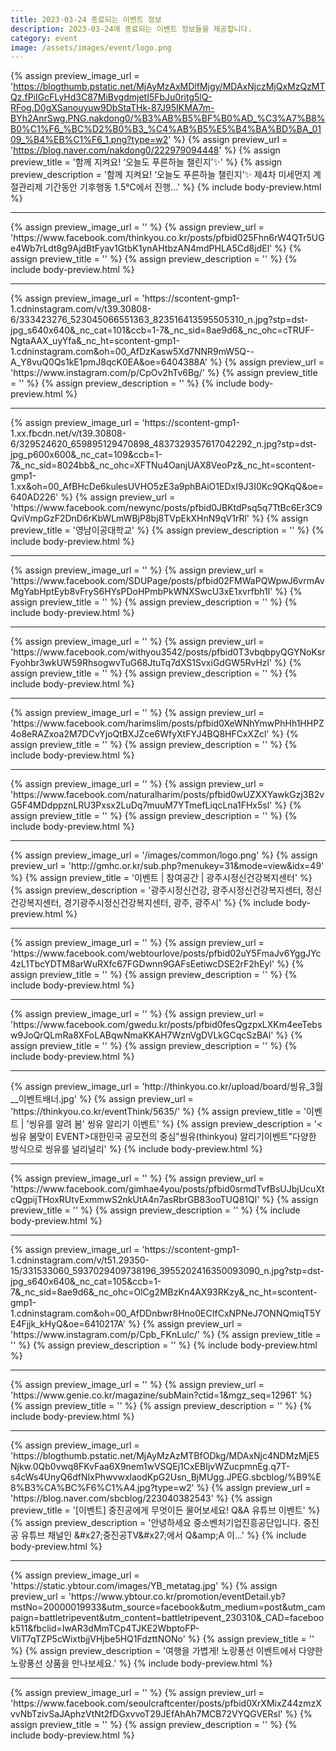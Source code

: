 ```yaml
---
title: 2023-03-24 종료되는 이벤트 정보
description: 2023-03-24에 종료되는 이벤트 정보들을 제공합니다.
category: event
image: /assets/images/event/logo.png
---
```

{% assign preview_image_url = 'https://blogthumb.pstatic.net/MjAyMzAxMDlfMjgy/MDAxNjczMjQxMzQzMTQz.fPiIGcFLyHd3C87MiBvgdmjetI5FbJu0ritg5lQ-RFog.D0gXSanouyuw9DbStaTHk-87J95IKMA7m-BYh2AnrSwg.PNG.nakdong0/%B3%AB%B5%BF%B0%AD_%C3%A7%B8%B0%C1%F6_%BC%D2%B0%B3_%C4%AB%B5%E5%B4%BA%BD%BA_0109_%B4%EB%C1%F6_1.png?type=w2' %}
{% assign preview_url = 'https://blog.naver.com/nakdong0/222979094448' %}
{% assign preview_title = '함께 지켜요! &lsquo;오늘도 푸른하늘 챌린지&rsquo;✨' %}
{% assign preview_description = '함께 지켜요! &lsquo;오늘도 푸른하늘 챌린지&rsquo;✨ 제4차 미세먼지 계절관리제 기간동안 기후행동 1.5℃에서 진행...' %}
{% include body-preview.html %}
<hr>{% assign preview_image_url = '' %}
{% assign preview_url = 'https://www.facebook.com/thinkyou.co.kr/posts/pfbid025Fhn6rW4QTr5UGe4Wb7rLdt8g9AjdBtFyav1GtbK1ynAHtbzAN4mdPHLA5Cd8jdEl' %}
{% assign preview_title = '' %}
{% assign preview_description = '' %}
{% include body-preview.html %}
<hr>{% assign preview_image_url = 'https://scontent-gmp1-1.cdninstagram.com/v/t39.30808-6/333423276_523045066551363_823516413595505310_n.jpg?stp=dst-jpg_s640x640&amp;_nc_cat=101&amp;ccb=1-7&amp;_nc_sid=8ae9d6&amp;_nc_ohc=cTRUF-NgtaAAX_uyYfa&amp;_nc_ht=scontent-gmp1-1.cdninstagram.com&amp;oh=00_AfDzKasw5Xd7NNR9mW5Q--A_Y8vuQ0Qs1kE1pmJ8qcK0EA&amp;oe=6404388A' %}
{% assign preview_url = 'https://www.instagram.com/p/CpOv2hTv6Bg/' %}
{% assign preview_title = '' %}
{% assign preview_description = '' %}
{% include body-preview.html %}
<hr>{% assign preview_image_url = 'https://scontent-gmp1-1.xx.fbcdn.net/v/t39.30808-6/329524620_659895129470898_4837329357617042292_n.jpg?stp=dst-jpg_p600x600&amp;_nc_cat=109&amp;ccb=1-7&amp;_nc_sid=8024bb&amp;_nc_ohc=XFTNu4OanjUAX8VeoPz&amp;_nc_ht=scontent-gmp1-1.xx&amp;oh=00_AfBHcDe6kulesUVHO5zE3a9phBAiO1EDxI9J3I0Kc9QKqQ&amp;oe=640AD226' %}
{% assign preview_url = 'https://www.facebook.com/newync/posts/pfbid0JBKtdPsq5q7TtBc6Er3C9QviVmpGzF2DnD6rKbWLmWBjP8bj8TVpEkXHnN9qV1rRl' %}
{% assign preview_title = '&#xc601;&#xb0a8;&#xc774;&#xacf5;&#xb300;&#xd559;&#xad50;' %}
{% assign preview_description = '' %}
{% include body-preview.html %}
<hr>{% assign preview_image_url = '' %}
{% assign preview_url = 'https://www.facebook.com/SDUPage/posts/pfbid02FMWaPQWpwJ6vrmAvMgYabHptEyb8vFryS6HYsPDoHPmbPkWNXSwcU3xE1xvrfbh1l' %}
{% assign preview_title = '' %}
{% assign preview_description = '' %}
{% include body-preview.html %}
<hr>{% assign preview_image_url = '' %}
{% assign preview_url = 'https://www.facebook.com/withyou3542/posts/pfbid0T3vbqbpyQGYNoKsrFyohbr3wkUW59RhsogwvTuG68JtuTq7dXS1SvxiGdGW5RvHzl' %}
{% assign preview_title = '' %}
{% assign preview_description = '' %}
{% include body-preview.html %}
<hr>{% assign preview_image_url = '' %}
{% assign preview_url = 'https://www.facebook.com/harimslim/posts/pfbid0XeWNhYmwPhHh1HHPZ4o8eRAZxoa2M7DCvYjoQtBXJZce6WfyXtFYJ4BQ8HFCxXZcl' %}
{% assign preview_title = '' %}
{% assign preview_description = '' %}
{% include body-preview.html %}
<hr>{% assign preview_image_url = '' %}
{% assign preview_url = 'https://www.facebook.com/naturalharim/posts/pfbid0wUZXXYawkGzj3B2vG5F4MDdppznLRU3Pxsx2LuDq7muuM7YTmefLiqcLna1FHx5sl' %}
{% assign preview_title = '' %}
{% assign preview_description = '' %}
{% include body-preview.html %}
<hr>{% assign preview_image_url = '/images/common/logo.png' %}
{% assign preview_url = 'http://gmhc.or.kr/sub.php?menukey=31&mode=view&idx=49' %}
{% assign preview_title = '이벤트 | 참여공간 | 광주시정신건강복지센터' %}
{% assign preview_description = '광주시정신건강, 광주시정신건강복지센터, 정신건강복지센터, 경기광주시정신건강복지센터, 광주, 광주시' %}
{% include body-preview.html %}
<hr>{% assign preview_image_url = '' %}
{% assign preview_url = 'https://www.facebook.com/webtourlove/posts/pfbid02uY5FmaJv6YggJYc4zL1TbcYDTM8arWuRXfc67FGDwnn9GAFsEetiwcDSE2rF2hEyl' %}
{% assign preview_title = '' %}
{% assign preview_description = '' %}
{% include body-preview.html %}
<hr>{% assign preview_image_url = '' %}
{% assign preview_url = 'https://www.facebook.com/gwedu.kr/posts/pfbid0fesQgzpxLXKm4eeTebsw9JoQrQLmRa8XFoLABqwNmaKKAH7WznVgDVLkGCqcSzBAl' %}
{% assign preview_title = '' %}
{% assign preview_description = '' %}
{% include body-preview.html %}
<hr>{% assign preview_image_url = 'http://thinkyou.co.kr/upload/board/씽유_3월__이벤트배너.jpg' %}
{% assign preview_url = 'https://thinkyou.co.kr/eventThink/5635/' %}
{% assign preview_title = '이벤트 | '씽유를 알려 봄' 씽유 알리기 이벤트' %}
{% assign preview_description = '&lt;씽유 봄맞이 EVENT&gt;대한민국 공모전의 중심&quot;씽유(thinkyou) 알리기이벤트&quot;다양한 방식으로 씽유를 널리널리' %}
{% include body-preview.html %}
<hr>{% assign preview_image_url = '' %}
{% assign preview_url = 'https://www.facebook.com/gimhae4you/posts/pfbid0srmdTvfBsUJbjUcuXtcQgpijTHoxRUtvExmmwS2nkUtA4n7asRbrGB83ooTUQ81Ql' %}
{% assign preview_title = '' %}
{% assign preview_description = '' %}
{% include body-preview.html %}
<hr>{% assign preview_image_url = 'https://scontent-gmp1-1.cdninstagram.com/v/t51.29350-15/331533060_5937029409738196_3955202416350093090_n.jpg?stp=dst-jpg_s640x640&amp;_nc_cat=105&amp;ccb=1-7&amp;_nc_sid=8ae9d6&amp;_nc_ohc=OlCg2MBzKn4AX93RKzy&amp;_nc_ht=scontent-gmp1-1.cdninstagram.com&amp;oh=00_AfDDnbwr8Hno0ECIfCxNPNeJ7ONNQmiqT5YE4Fjjk_kHyQ&amp;oe=6410217A' %}
{% assign preview_url = 'https://www.instagram.com/p/Cpb_FKnLulc/' %}
{% assign preview_title = '' %}
{% assign preview_description = '' %}
{% include body-preview.html %}
<hr>{% assign preview_image_url = '' %}
{% assign preview_url = 'https://www.genie.co.kr/magazine/subMain?ctid=1&mgz_seq=12961' %}
{% assign preview_title = '' %}
{% assign preview_description = '' %}
{% include body-preview.html %}
<hr>{% assign preview_image_url = 'https://blogthumb.pstatic.net/MjAyMzAzMTBfODkg/MDAxNjc4NDMzMjE5Njkw.0Qb0vwq8FKvFaa6X9nem1wVSQEj1CxEBIjvWZucpmnEg.q7T-s4cWs4UnyQ6dfNIxPhwvwxlaodKpG2Usn_BjMUgg.JPEG.sbcblog/%B9%E8%B3%CA%BC%F6%C1%A4.jpg?type=w2' %}
{% assign preview_url = 'https://blog.naver.com/sbcblog/223040382543' %}
{% assign preview_title = '[이벤트] 중진공에게 무엇이든 물어보세요! Q&amp;A 유튜브 이벤트' %}
{% assign preview_description = '안녕하세요 중소벤처기업진흥공단입니다. 중진공 유튜브 채널인 &amp;#x27;중진공TV&amp;#x27;에서 Q&amp;amp;A 이...' %}
{% include body-preview.html %}
<hr>{% assign preview_image_url = 'https://static.ybtour.com/images/YB_metatag.jpg' %}
{% assign preview_url = 'https://www.ybtour.co.kr/promotion/eventDetail.yb?mstNo=20000019933&utm_source=facebook&utm_medium=post&utm_campaign=battletripevent&utm_content=battletripevent_230310&_CAD=facebook511&fbclid=IwAR3dMmTCp4TJKE2WbptoFP-VIiT7qTZP5cWixtbjjVHjbe5HQ1FdzttNONo' %}
{% assign preview_title = '' %}
{% assign preview_description = '여행을 가볍게! 노랑풍선 이벤트에서 다양한 노랑풍선 상품을 만나보세요.' %}
{% include body-preview.html %}
<hr>{% assign preview_image_url = '' %}
{% assign preview_url = 'https://www.facebook.com/seoulcraftcenter/posts/pfbid0XrXMixZ44zmzXvvNbTzivSaJAphzVtNt2fDGxvvoT29JEfAhAh7MCB72VYQGVERsl' %}
{% assign preview_title = '' %}
{% assign preview_description = '' %}
{% include body-preview.html %}